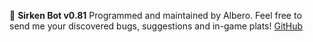 :robot: __Sirken Bot v0.81__
Programmed and maintained by Albero.
Feel free to send me your discovered bugs, suggestions and in-game plats!
[GitHub](https://github.com/emmemeno/sirken-bot)